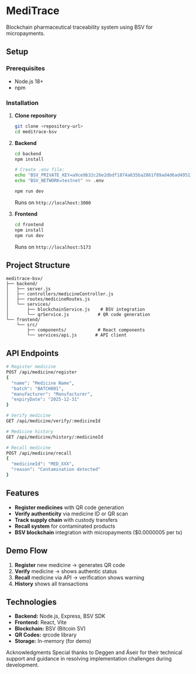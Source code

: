 # MediTrace

Blockchain pharmaceutical traceability system using BSV for micropayments.

## Setup

### Prerequisites
- Node.js 18+
- npm

### Installation

1. **Clone repository**
   ```bash
   git clone <repository-url>
   cd meditrace-bsv
   ```

2. **Backend**
   ```bash
   cd backend
   npm install
   
   # Create .env file:
   echo "BSV_PRIVATE_KEY=a9ce9b32c26e2dbdf1874a635ba2861f89ad4d6ad495107b6b25e5b56c3a60f3" > .env
   echo "BSV_NETWORK=testnet" >> .env
   
   npm run dev
   ```
   Runs on `http://localhost:3000`

3. **Frontend**
   ```bash
   cd frontend
   npm install
   npm run dev
   ```
   Runs on `http://localhost:5173`

## Project Structure

```
meditrace-bsv/
├── backend/
│   ├── server.js
│   ├── controllers/medicineController.js
│   ├── routes/medicineRoutes.js
│   └── services/
│       ├── blockchainService.js    # BSV integration
│       └── qrService.js           # QR code generation
└── frontend/
    └── src/
        ├── components/            # React components
        └── services/api.js       # API client
```

## API Endpoints

```bash
# Register medicine
POST /api/medicine/register
{
  "name": "Medicine Name",
  "batch": "BATCH001",
  "manufacturer": "Manufacturer",
  "expiryDate": "2025-12-31"
}

# Verify medicine
GET /api/medicine/verify/:medicineId

# Medicine history
GET /api/medicine/history/:medicineId

# Recall medicine
POST /api/medicine/recall
{
  "medicineId": "MED_XXX",
  "reason": "Contamination detected"
}
```

## Features

- **Register medicines** with QR code generation
- **Verify authenticity** via medicine ID or QR scan
- **Track supply chain** with custody transfers
- **Recall system** for contaminated products
- **BSV blockchain** integration with micropayments ($0.0000005 per tx)

## Demo Flow

1. **Register** new medicine → generates QR code
2. **Verify** medicine → shows authentic status
3. **Recall** medicine via API → verification shows warning
4. **History** shows all transactions

## Technologies

- **Backend:** Node.js, Express, BSV SDK
- **Frontend:** React, Vite
- **Blockchain:** BSV (Bitcoin SV)
- **QR Codes:** qrcode library
- **Storage:** In-memory (for demo)



Acknowledgments
Special thanks to Deggen and Áseir for their technical support and guidance in resolving implementation challenges during development.
